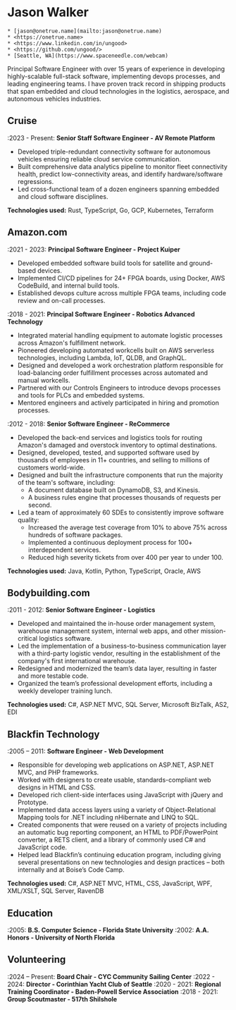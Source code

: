 # Jason Walker

```{admonition} Contact
* [jason@onetrue.name](mailto:jason@onetrue.name)
* <https://onetrue.name>
* <https://www.linkedin.com/in/ungood>
* <https://github.com/ungood/>
* [Seattle, WA](https://www.spaceneedle.com/webcam)
```

Principal Software Engineer with over 15 years of experience in developing highly-scalable full-stack software,
implementing devops processes, and leading engineering teams. I have proven track record in shipping products
that span embedded and cloud technologies in the logistics, aerospace, and autonomous vehicles industries.

## Cruise

:2023 - Present: **Senior Staff Software Engineer - AV Remote Platform**

* Developed triple-redundant connectivity software for autonomous vehicles ensuring reliable cloud service communication.
* Built comprehensive data analytics pipeline to monitor fleet connectivity health, predict low-connectivity areas, and identify hardware/software regressions.
* Led cross-functional team of a dozen engineers spanning embedded and cloud software disciplines.

**Technologies used:** Rust, TypeScript, Go, GCP, Kubernetes, Terraform

## Amazon.com

:2021 - 2023: **Principal Software Engineer - Project Kuiper**

* Developed embedded software build tools for satellite and ground-based devices.
* Implemented CI/CD pipelines for 24+ FPGA boards, using Docker, AWS CodeBuild, and internal build tools.
* Established devops culture across multiple FPGA teams, including code review and on-call processes.

:2018 - 2021: **Principal Software Engineer - Robotics Advanced Technology**

* Integrated material handling equipment to automate logistic processes across Amazon's fulfillment network.
* Pioneered developing automated workcells built on AWS serverless technologies, including Lambda, IoT, QLDB,
    and GraphQL.
* Designed and developed a work orchestration platform responsible for load-balancing order fulfillment processes
    across automated and manual workcells.
* Partnered with our Controls Engineers to introduce devops processes and tools for PLCs and embedded systems.
* Mentored engineers and actively participated in hiring and promotion processes.

:2012 - 2018: **Senior Software Engineer - ReCommerce**

* Developed the back-end services and logistics tools for routing Amazon's damaged and overstock inventory to
    optimal destinations.
* Designed, developed, tested, and supported software used by thousands of employees in 11+ countries, and selling
    to millions of customers world-wide.
* Designed and built the infrastructure components that run the majority of the team's software, including:
  * A document database built on DynamoDB, S3, and Kinesis.
  * A business rules engine that processes thousands of requests per second.
* Led a team of approximately 60 SDEs to consistently improve software quality:
  * Increased the average test coverage from 10% to above 75% across hundreds of software packages.
  * Implemented a continuous deployment process for 100+ interdependent services.
  * Reduced high severity tickets from over 400 per year to under 100.

**Technologies used:** Java, Kotlin, Python, TypeScript, Oracle, AWS

## Bodybuilding.com

:2011 - 2012: **Senior Software Engineer - Logistics**

* Developed and maintained the in-house order management system, warehouse management system, internal web apps, and
    other mission-critical logistics software.
* Led the implementation of a business-to-business communication layer with a third-party logistic vendor, resulting in the
    establishment of the company's first international warehouse.
* Redesigned and modernized the team’s data layer, resulting in faster and more testable code.
* Organized the team’s professional development efforts, including a weekly developer training lunch.

**Technologies used:** C#, ASP.NET MVC, SQL Server, Microsoft BizTalk, AS2, EDI

## Blackfin Technology

:2005 – 2011: **Software Engineer - Web Development**

* Responsible for developing web applications on ASP.NET, ASP.NET MVC, and PHP frameworks.
* Worked with designers to create usable, standards-compliant web designs in HTML and CSS.
* Developed rich client-side interfaces using JavaScript with jQuery and Prototype.
* Implemented data access layers using a variety of Object-Relational Mapping tools for .NET including nHibernate and
    LINQ to SQL.
* Created components that were reused on a variety of projects including an automatic bug reporting component, an HTML
    to PDF/PowerPoint converter, a RETS client, and a library of commonly used C# and JavaScript code.
* Helped lead Blackfin’s continuing education program, including giving several presentations on new technologies and
    design practices – both internally and at Boise’s Code Camp.

**Technologies used:** C#, ASP.NET MVC, HTML, CSS, JavaScript, WPF, XML/XSLT, SQL Server, RavenDB

## Education

:2005: **B.S. Computer Science - Florida State University**
:2002: **A.A. Honors - University of North Florida**

## Volunteering

:2024 – Present: **Board Chair - CYC Community Sailing Center**
:2022 - 2024: **Director - Corinthian Yacht Club of Seattle**
:2020 - 2021: **Regional Training Coordinator - Baden-Powell Service Association**
:2018 - 2021: **Group Scoutmaster - 517th Shilshole**
